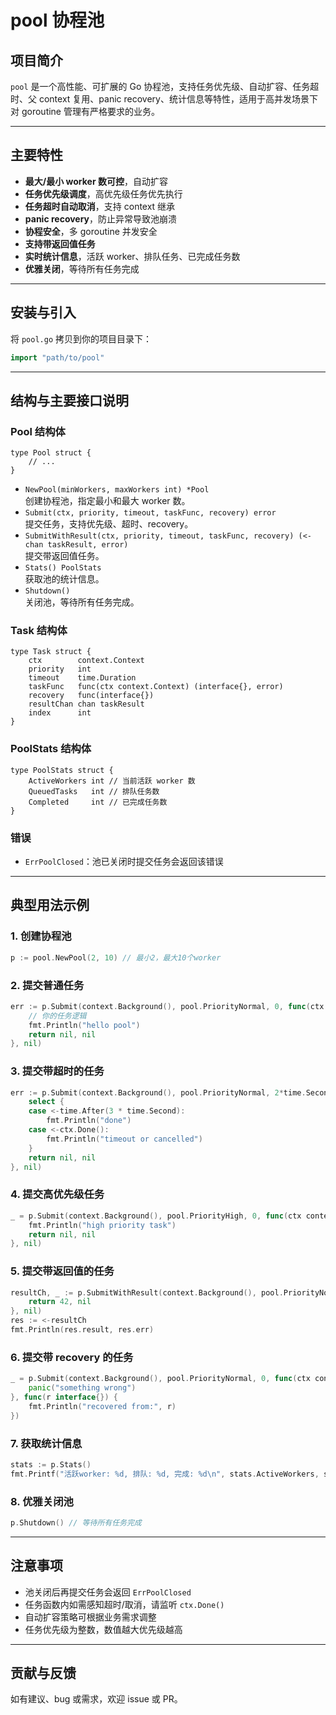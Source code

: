 # pool 协程池

## 项目简介

`pool` 是一个高性能、可扩展的 Go 协程池，支持任务优先级、自动扩容、任务超时、父 context 复用、panic recovery、统计信息等特性，适用于高并发场景下对 goroutine 管理有严格要求的业务。

---

## 主要特性
- **最大/最小 worker 数可控**，自动扩容
- **任务优先级调度**，高优先级任务优先执行
- **任务超时自动取消**，支持 context 继承
- **panic recovery**，防止异常导致池崩溃
- **协程安全**，多 goroutine 并发安全
- **支持带返回值任务**
- **实时统计信息**，活跃 worker、排队任务、已完成任务数
- **优雅关闭**，等待所有任务完成

---

## 安装与引入

将 `pool.go` 拷贝到你的项目目录下：

```go
import "path/to/pool"
```

---

## 结构与主要接口说明

### Pool 结构体

```
type Pool struct {
    // ...
}
```
- `NewPool(minWorkers, maxWorkers int) *Pool`  
  创建协程池，指定最小和最大 worker 数。
- `Submit(ctx, priority, timeout, taskFunc, recovery) error`  
  提交任务，支持优先级、超时、recovery。
- `SubmitWithResult(ctx, priority, timeout, taskFunc, recovery) (<-chan taskResult, error)`  
  提交带返回值任务。
- `Stats() PoolStats`  
  获取池的统计信息。
- `Shutdown()`  
  关闭池，等待所有任务完成。

### Task 结构体

```
type Task struct {
    ctx        context.Context
    priority   int
    timeout    time.Duration
    taskFunc   func(ctx context.Context) (interface{}, error)
    recovery   func(interface{})
    resultChan chan taskResult
    index      int
}
```

### PoolStats 结构体

```
type PoolStats struct {
    ActiveWorkers int // 当前活跃 worker 数
    QueuedTasks   int // 排队任务数
    Completed     int // 已完成任务数
}
```

### 错误
- `ErrPoolClosed`：池已关闭时提交任务会返回该错误

---

## 典型用法示例

### 1. 创建协程池
```go
p := pool.NewPool(2, 10) // 最小2，最大10个worker
```

### 2. 提交普通任务
```go
err := p.Submit(context.Background(), pool.PriorityNormal, 0, func(ctx context.Context) (interface{}, error) {
    // 你的任务逻辑
    fmt.Println("hello pool")
    return nil, nil
}, nil)
```

### 3. 提交带超时的任务
```go
err := p.Submit(context.Background(), pool.PriorityNormal, 2*time.Second, func(ctx context.Context) (interface{}, error) {
    select {
    case <-time.After(3 * time.Second):
        fmt.Println("done")
    case <-ctx.Done():
        fmt.Println("timeout or cancelled")
    }
    return nil, nil
}, nil)
```

### 4. 提交高优先级任务
```go
_ = p.Submit(context.Background(), pool.PriorityHigh, 0, func(ctx context.Context) (interface{}, error) {
    fmt.Println("high priority task")
    return nil, nil
}, nil)
```

### 5. 提交带返回值的任务
```go
resultCh, _ := p.SubmitWithResult(context.Background(), pool.PriorityNormal, 0, func(ctx context.Context) (interface{}, error) {
    return 42, nil
}, nil)
res := <-resultCh
fmt.Println(res.result, res.err)
```

### 6. 提交带 recovery 的任务
```go
_ = p.Submit(context.Background(), pool.PriorityNormal, 0, func(ctx context.Context) (interface{}, error) {
    panic("something wrong")
}, func(r interface{}) {
    fmt.Println("recovered from:", r)
})
```

### 7. 获取统计信息
```go
stats := p.Stats()
fmt.Printf("活跃worker: %d, 排队: %d, 完成: %d\n", stats.ActiveWorkers, stats.QueuedTasks, stats.Completed)
```

### 8. 优雅关闭池
```go
p.Shutdown() // 等待所有任务完成
```

---

## 注意事项
- 池关闭后再提交任务会返回 `ErrPoolClosed`
- 任务函数内如需感知超时/取消，请监听 `ctx.Done()`
- 自动扩容策略可根据业务需求调整
- 任务优先级为整数，数值越大优先级越高

---

## 贡献与反馈
如有建议、bug 或需求，欢迎 issue 或 PR。 